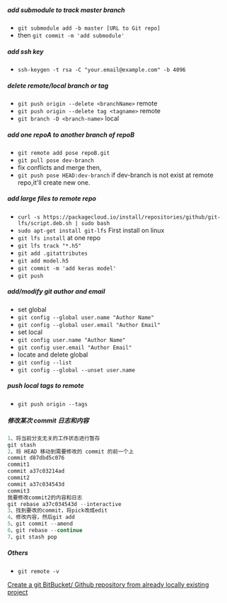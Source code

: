 ##### add submodule to track master branch

- `git submodule add -b master [URL to Git repo]`
- then `git commit -m 'add submodule'`

##### add ssh key
- `ssh-keygen -t rsa -C "your.email@example.com" -b 4096`


##### delete remote/local branch or tag

- `git push origin --delete <branchName>` remote
- `git push origin --delete tag <tagname>` remote
- `git branch -D <branch-name>` local

##### add one repoA to another branch of repoB

- `git remote add pose repoB.git`
- `git pull pose dev-branch` 
- fix conflicts and merge then,
- `git push pose HEAD:dev-branch` if dev-branch is not exist at remote repo,it'll create new one.

##### add large files to remote repo

- `curl -s https://packagecloud.io/install/repositories/github/git-lfs/script.deb.sh | sudo bash`
- `sudo apt-get install git-lfs` First install on linux
- `git lfs install` at one repo
- `git lfs track "*.h5"`
- `git add .gitattributes`
- `git add model.h5`
- `git commit -m 'add keras model'`
- `git push`

##### add/modify git author and email

- set global
- `git config --global user.name "Author Name"`
- `git config --global user.email "Author Email"`
- set local 
- `git config user.name "Author Name"`
- `git config user.email "Author Email"`
- locate and delete global
- `git config --list`
- `git config --global --unset user.name`

##### push local tags to remote

- `git push origin --tags`

##### 修改某次 commit 日志和内容

```c
1、将当前分支无关的工作状态进行暂存
git stash
2、将 HEAD 移动到需要修改的 commit 的前一个上
commit d87dbd5c076
commit1
commit a37c03214ad
commit2
commit a37c034543d
commit3
我要修改commit2的内容和日志
git rebase a37c034543d --interactive
3、找到要改的commit，将pick改成edit
4、修改内容，然后git add
5、git commit --amend
6、git rebase --continue
7、git stash pop
```

##### Others

- `git remote -v`

[Create a git BitBucket/ Github repository from already locally existing project](http://samranga.blogspot.com/2015/07/create-git-bitbucket-repository-from.html?view=sidebar)